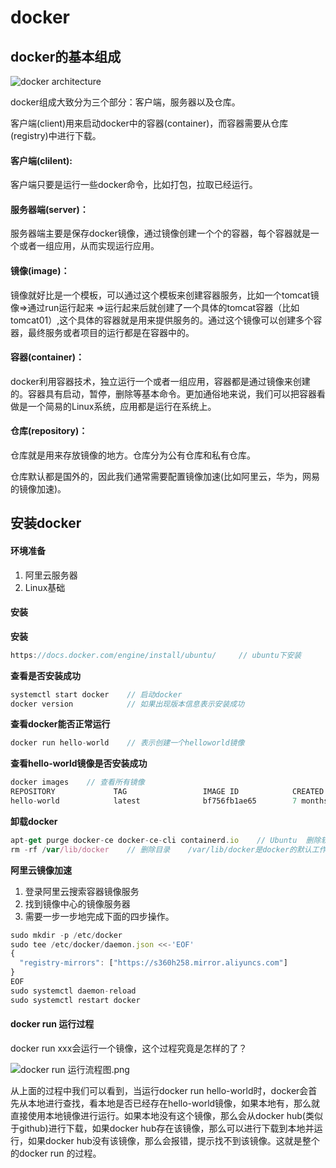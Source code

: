 # docker

## docker的基本组成

![docker architecture](http://hainiubl.com/images/2016/architecture.jpg)

docker组成大致分为三个部分：客户端，服务器以及仓库。

客户端(client)用来启动docker中的容器(container)，而容器需要从仓库(registry)中进行下载。

#### 客户端(clilent):

客户端只要是运行一些docker命令，比如打包，拉取已经运行。

#### 服务器端(server)：

服务器端主要是保存docker镜像，通过镜像创建一个个的容器，每个容器就是一个或者一组应用，从而实现运行应用。

#### 镜像(image)：

镜像就好比是一个模板，可以通过这个模板来创建容器服务，比如一个tomcat镜像=>通过run运行起来 =>运行起来后就创建了一个具体的tomcat容器（比如tomcat01）,这个具体的容器就是用来提供服务的。通过这个镜像可以创建多个容器，最终服务或者项目的运行都是在容器中的。

#### 容器(container)：

docker利用容器技术，独立运行一个或者一组应用，容器都是通过镜像来创建的。容器具有启动，暂停，删除等基本命令。更加通俗地来说，我们可以把容器看做是一个简易的Linux系统，应用都是运行在系统上。

#### 仓库(repository)：

仓库就是用来存放镜像的地方。仓库分为公有仓库和私有仓库。

仓库默认都是国外的，因此我们通常需要配置镜像加速(比如阿里云，华为，网易的镜像加速)。

## 安装docker

#### 环境准备

1. 阿里云服务器
2. Linux基础

#### 安装

**安装**

```javascript
https://docs.docker.com/engine/install/ubuntu/     // ubuntu下安装
```

**查看是否安装成功**

```javascript
systemctl start docker    // 启动docker
docker version            // 如果出现版本信息表示安装成功
```

**查看docker能否正常运行**

```javascript
docker run hello-world    // 表示创建一个helloworld镜像
```

**查看hello-world镜像是否安装成功**

```javascript
docker images    // 查看所有镜像
REPOSITORY             TAG                 IMAGE ID            CREATED             SIZE
hello-world            latest              bf756fb1ae65        7 months ago        13.3kB
```

**卸载docker**

```javascript
apt-get purge docker-ce docker-ce-cli containerd.io    // Ubuntu  删除软件
rm -rf /var/lib/docker    // 删除目录    /var/lib/docker是docker的默认工作路径
```

**阿里云镜像加速**

1. 登录阿里云搜索容器镜像服务
2. 找到镜像中心的镜像服务器
3.  需要一步一步地完成下面的四步操作。

```javascript
sudo mkdir -p /etc/docker
sudo tee /etc/docker/daemon.json <<-'EOF'
{
  "registry-mirrors": ["https://s360h258.mirror.aliyuncs.com"]
}
EOF
sudo systemctl daemon-reload
sudo systemctl restart docker
```

#### docker run 运行过程

docker run xxx会运行一个镜像，这个过程究竟是怎样的了？

![docker run 运行流程图.png](https://i.loli.net/2020/08/12/CSQnG5gkPtM3jdh.png)

从上面的过程中我们可以看到，当运行docker run hello-world时，docker会首先从本地进行查找，看本地是否已经存在hello-world镜像，如果本地有，那么就直接使用本地镜像进行运行。如果本地没有这个镜像，那么会从docker hub(类似于github)进行下载，如果docker hub存在该镜像，那么可以进行下载到本地并运行，如果docker hub没有该镜像，那么会报错，提示找不到该镜像。这就是整个的docker run 的过程。

